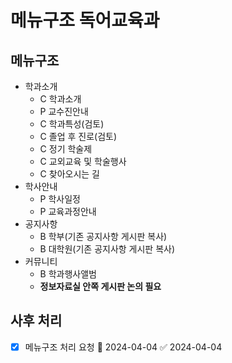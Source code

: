 # 메뉴구조 독어교육과

## 메뉴구조

- 학과소개
  - C 학과소개
  - P 교수진안내
  - C 학과특성(검토)
  - C 졸업 후 진로(검토)
  - C 정기 학술제
  - C 교외교육 및 학술행사
  - C 찾아오시는 길
- 학사안내
  - P 학사일정
  - P 교육과정안내
- 공지사항
  - B 학부(기존 공지사항 게시판 복사)
  - B 대학원(기존 공지사항 게시판 복사)
- 커뮤니티
  - B 학과행사앨범
  - **정보자료실 안쪽 게시판 논의 필요**

## 사후 처리

- [x] 메뉴구조 처리 요청 📅 2024-04-04 ✅ 2024-04-04
